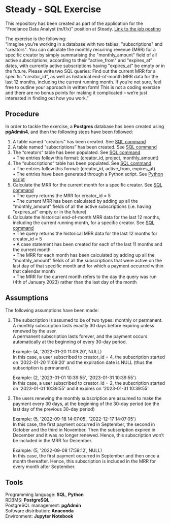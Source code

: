 # Steady - SQL Exercise
This repository has been created as part of the application for the “Freelance Data Analyst (m/f/x)” position at Steady. [Link to the job posting](https://steady.factorialhr.com/job_posting/freelance-data-analyst-m-f-x-22505)  

The exercise is the following:  
“Imagine you’re working in a database with two tables, "subscriptions" and "creators". You can calculate the monthly recurring revenue (MRR) for a specific creator by simply summarising the "monthly_amount" field of all active subscriptions, according to their "active_from" and "expires_at" dates, with currently active subscriptions having "expires_at" be empty or in the future. Please write two SQL queries: Find out the current MRR for a specific "creator_id", as well as historical end-of-month MRR data for the last 12 months, including the current running month. If you’re not sure, feel free to outline your approach in written form! This is not a coding exercise and there are no bonus points for making it complicated – we’re just interested in finding out how you work.”

## Procedure
In order to tackle the exercise, a **Postgres** database has been created using **pgAdmin4**, and then the following steps have been followed:
1)	A table named “creators” has been created. See <a href="https://github.com/Luca-Verderio/Steady-SQL_Exercise/blob/main/1)%20Create%20'creators'%20table.sql">SQL command</a>  
2)	A table named “subscriptions” has been created. See <a href="https://github.com/Luca-Verderio/Steady-SQL_Exercise/blob/main/2)%20Create%20'subscriptions'%20table.sql">SQL command</a>  
3)	The “creators” table has been populated. See <a href="https://github.com/Luca-Verderio/Steady-SQL_Exercise/blob/main/3)%20Populate%20'creators'%20table.sql">SQL command</a>  
    •	The entries follow this format: (creator_id, project, monthly_amount)  
4)	The “subscriptions” table has been populated. See <a href="https://github.com/Luca-Verderio/Steady-SQL_Exercise/blob/main/4)%20Populate%20'subscriptions'%20table.sql">SQL command</a>  
    •	The entries follow this format: (creator_id, active_from, expires_at)  
    •	The entries have been generated through a Python script. See <a href="https://github.com/Luca-Verderio/Steady-SQL_Exercise/blob/main/Generate%20entries%20for%20PostgreSQL.ipynb">Python script</a>  
5)	Calculate the MRR for the current month for a specific creator. See <a href="https://github.com/Luca-Verderio/Steady-SQL_Exercise/blob/main/5)%20Current%20MRR.sql">SQL command</a>  
    •	The query returns the MRR for creator_id = 5  
    •	The current MRR has been calculated by adding up all the "monthly_amount" fields of all the active subscriptions (i.e. having "expires_at" empty or in the future)  
6)	Calculate the historical end-of-month MRR data for the last 12 months, including the current running month, for a specific creator. See <a href="https://github.com/Luca-Verderio/Steady-SQL_Exercise/blob/main/6)%20Historical%20MRR.sql">SQL command</a>  
    •	The query returns the historical MRR data for the last 12 months for creator_id = 5  
    •	A case statement has been created for each of the last 11 months and the current month  
    •	The MRR for each month has been calculated by adding up all the "monthly_amount" fields of all the subscriptions that were active on the last day of that specific month and for which a payment occurred within that calendar month  
    •	The MRR for the current month refers to the day the query was run (4th of January 2023) rather than the last day of the month

## Assumptions
The following assumptions have been made:
1)	The subscription is assumed to be of two types: monthly or permanent.  
        A monthly subscription lasts exactly 30 days before expiring unless renewed by the user.  
        A permanent subscription lasts forever, and the payment occurs automatically at the beginning of every 30-day period.  

    Example: (4, '2022-01-20 11:09:20', NULL)  
    In this case, a user subscribed to creator_id = 4, the subscription started on '2022-01-20 11:09:20' and the expiration date is NULL (thus the subscription is permanent).  

    Example: (2, '2023-01-01 10:39:55', '2023-01-31 10:39:55')  
    In this case, a user subscribed to creator_id = 2, the subscription started on '2023-01-01 10:39:55' and it expires on '2023-01-31 10:39:55'.
2)	The users renewing the monthly subscription are assumed to make the payment every 30 days, at the beginning of the 30-day period (on the last day of the previous 30-day period)  

    Example: (5, '2022-09-18 14:07:05', '2022-12-17 14:07:05')  
    In this case, the first payment occurred in September, the second in October and the third in November. Then the subscription expired in December and it was no longer renewed. Hence, this subscription won’t be included in the MRR for December.  

    Example: (5, '2022-09-08 17:59:12', NULL)  
    In this case, the first payment occurred in September and then once a month thereafter. Hence, this subscription is included in the MRR for every month after September.  

## Tools
Programming language: **SQL**, **Python**    
RDBMS: **PostgreSQL**  
PostgreSQL management: **pgAdmin**  
Software distribution: **Anaconda**  
Environment: **Jupyter Notebook**  
